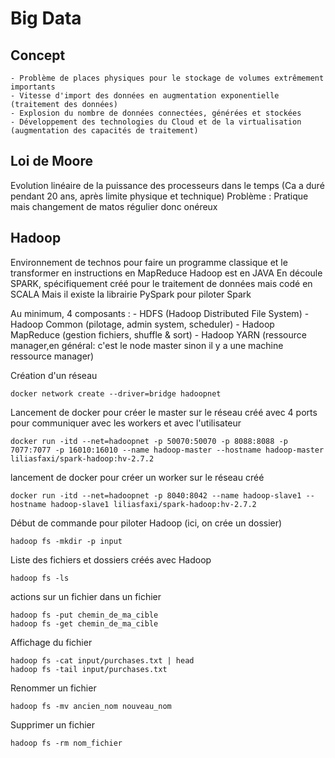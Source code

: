 # Big Data

## Concept

    - Problème de places physiques pour le stockage de volumes extrêmement importants
    - Vitesse d'import des données en augmentation exponentielle (traitement des données)
    - Explosion du nombre de données connectées, générées et stockées
    - Développement des technologies du Cloud et de la virtualisation (augmentation des capacités de traitement)

## Loi de Moore

Evolution linéaire de la puissance des processeurs dans le temps (Ca a duré pendant 20 ans, après limite physique et technique)
Problème : Pratique mais changement de matos régulier donc onéreux

## Hadoop

Environnement de technos pour faire un programme classique et le transformer en instructions en MapReduce
Hadoop est en JAVA
En découle SPARK, spécifiquement créé pour le traitement de données mais codé en SCALA
Mais il existe la librairie PySpark pour piloter Spark

Au minimum, 4 composants :
    - HDFS (Hadoop Distributed File System)
    - Hadoop Common (pilotage, admin system, scheduler)
    - Hadoop MapReduce (gestion fichiers, shuffle & sort)
    - Hadoop YARN (ressource manager,en général: c'est le node master sinon il y a une machine ressource manager)

Création d'un réseau
```
docker network create --driver=bridge hadoopnet
```

Lancement de docker pour créer le master sur le réseau créé avec 4 ports pour communiquer avec les workers et avec l'utilisateur
```
docker run -itd --net=hadoopnet -p 50070:50070 -p 8088:8088 -p 7077:7077 -p 16010:16010 --name hadoop-master --hostname hadoop-master liliasfaxi/spark-hadoop:hv-2.7.2
```

lancement de docker pour créer un worker sur le réseau créé
```
docker run -itd --net=hadoopnet -p 8040:8042 --name hadoop-slave1 --hostname hadoop-slave1 liliasfaxi/spark-hadoop:hv-2.7.2 
```

Début de commande pour piloter Hadoop (ici, on crée un dossier)
```
hadoop fs -mkdir -p input
```

Liste des fichiers et dossiers créés avec Hadoop
```
hadoop fs -ls
```

actions sur un fichier dans un fichier
```
hadoop fs -put chemin_de_ma_cible
hadoop fs -get chemin_de_ma_cible
```

Affichage du fichier
```
hadoop fs -cat input/purchases.txt | head
hadoop fs -tail input/purchases.txt
```

Renommer un fichier
```
hadoop fs -mv ancien_nom nouveau_nom
```

Supprimer un fichier
```
hadoop fs -rm nom_fichier
```